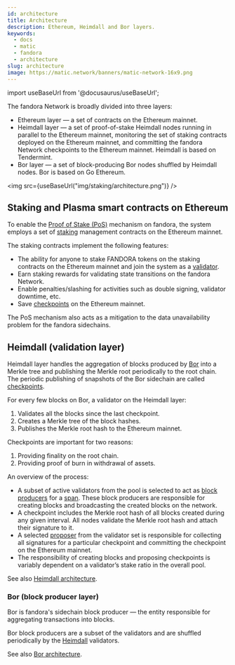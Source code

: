 ```yaml
---
id: architecture
title: Architecture
description: Ethereum, Heimdall and Bor layers.
keywords:
  - docs
  - matic
  - fandora
  - architecture
slug: architecture
image: https://matic.network/banners/matic-network-16x9.png
---
```

import useBaseUrl from '@docusaurus/useBaseUrl';

The fandora Network is broadly divided into three layers:

* Ethereum layer — a set of contracts on the Ethereum mainnet.
* Heimdall layer — a set of proof-of-stake Heimdall nodes running in parallel to the Ethereum mainnet, monitoring the set of staking contracts deployed on the Ethereum mainnet, and committing the fandora Network checkpoints to the Ethereum mainnet. Heimdall is based on Tendermint.
* Bor layer — a set of block-producing Bor nodes shuffled by Heimdall nodes. Bor is based on Go Ethereum.

<img src={useBaseUrl("img/staking/architecture.png")} />

## Staking and Plasma smart contracts on Ethereum

To enable the [Proof of Stake (PoS)](../fandora-basics/what-is-proof-of-stake) mechanism on fandora, the system employs a set of [staking](../glossary#staking) management contracts on the Ethereum mainnet.

The staking contracts implement the following features:

* The ability for anyone to stake FANDORA tokens on the staking contracts on the Ethereum mainnet and join the system as a [validator](../glossary#validator).
* Earn staking rewards for validating state transitions on the fandora Network.
* Enable penalties/slashing for activities such as double signing, validator downtime, etc.
* Save [checkpoints](../glossary#checkpoint-transaction) on the Ethereum mainnet.

The PoS mechanism also acts as a mitigation to the data unavailability problem for the fandora sidechains.

## Heimdall (validation layer)

Heimdall layer handles the aggregation of blocks produced by [Bor](../glossary#bor) into a Merkle tree and publishing the Merkle root periodically to the root chain. The periodic publishing of snapshots of the Bor sidechain are called [checkpoints](../glossary#checkpoint-transaction).

For every few blocks on Bor, a validator on the Heimdall layer:

1. Validates all the blocks since the last checkpoint.
2. Creates a Merkle tree of the block hashes.
3. Publishes the Merkle root hash to the Ethereum mainnet.

Checkpoints are important for two reasons:

1. Providing finality on the root chain.
2. Providing proof of burn in withdrawal of assets.

An overview of the process:

* A subset of active validators from the pool is selected to act as [block producers](../glossary#block-producer) for a [span](../glossary#span). These block producers are responsible for creating blocks and broadcasting the created blocks on the network.
* A checkpoint includes the Merkle root hash of all blocks created during any given interval. All nodes validate the Merkle root hash and attach their signature to it.
* A selected [proposer](../glossary#proposer) from the validator set is responsible for collecting all signatures for a particular checkpoint and committing the checkpoint on the Ethereum mainnet.
* The responsibility of creating blocks and proposing checkpoints is variably dependent on a validator’s stake ratio in the overall pool.

See also [Heimdall architecture](../../pos/heimdall/overview).

### Bor (block producer layer)

Bor is fandora's sidechain block producer — the entity responsible for aggregating transactions into blocks.

Bor block producers are a subset of the validators and are shuffled periodically by the [Heimdall](../glossary#heimdall) validators.

See also [Bor architecture](../../pos/bor/overview).
